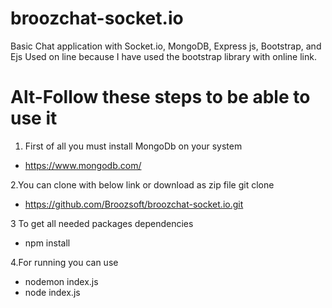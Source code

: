 # broozchat-socket.io
‌Basic Chat application with Socket.io, MongoDB, Express js, Bootstrap, and Ejs
Used on line because I have used the bootstrap library with online link.

Alt-Follow these steps to be able to use it
======

1. First of all you must install MongoDb on your system 
* https://www.mongodb.com/

2.You can clone with below link or download as zip file git clone 
* https://github.com/Broozsoft/broozchat-socket.io.git

3 To get all needed packages dependencies 
* npm install

4.For running you can use
* nodemon index.js
* node index.js
